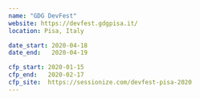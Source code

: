 ```yaml
---
name: "GDG DevFest"
website: https://devfest.gdgpisa.it/
location: Pisa, Italy

date_start: 2020-04-18
date_end:   2020-04-19

cfp_start: 2020-01-15
cfp_end:   2020-02-17
cfp_site:  https://sessionize.com/devfest-pisa-2020
---
```

